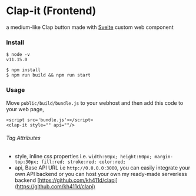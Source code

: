 # Clap-it (Frontend)

a medium-like Clap button made with [Svelte](https://svelte.dev/) custom web component

### Install

```
$ node -v
v11.15.0

$ npm install
$ npm run build && npm run start
```

### Usage

Move `public/build/bundle.js` to your webhost and then add this code to your web page, 

```
<script src='bundle.js'></script>
<clap-it style="" api=""/>
```

###### Tag Attributes

- style, inline css properties i.e. `width:60px; height:60px; margin-top:30px; fill:red; stroke:red; color:red;`
- api, Base API URL i.e `http://0.0.0.0:3000`, you can easily integrate your own API backend or you can host your own my ready-made serverless backend [https://github.com/kh411d/clapi](https://github.com/kh411d/clapi)
